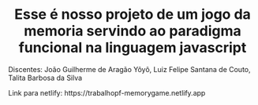 <h1 align="center">
    Esse é nosso projeto de um jogo da memoria servindo ao paradigma funcional na linguagem javascript
</h1>
<p>Discentes: João Guilherme de Aragão Yôyô, Luiz Felipe Santana de Couto, Talita Barbosa da Silva </p>
Link para netlify: https://trabalhopf-memorygame.netlify.app
